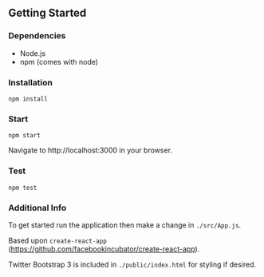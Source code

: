 ## Getting Started

### Dependencies

* Node.js
* npm (comes with node)

### Installation

```
npm install
```

### Start

```
npm start
```

Navigate to http://localhost:3000 in your browser.

### Test

```
npm test
```

### Additional Info

To get started run the application then make a change in `./src/App.js`.

Based upon `create-react-app` (https://github.com/facebookincubator/create-react-app).

Twitter Bootstrap 3 is included in `./public/index.html` for styling if desired.
